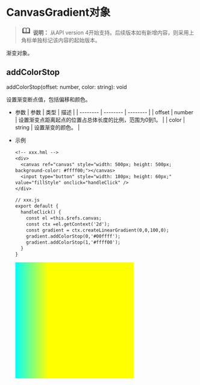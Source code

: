 # CanvasGradient对象

> ![icon-note.gif](public_sys-resources/icon-note.gif) **说明：**
> 从API version 4开始支持。后续版本如有新增内容，则采用上角标单独标记该内容的起始版本。

渐变对象。


## addColorStop

addColorStop(offset: number, color: string): void

设置渐变断点值，包括偏移和颜色。

- 参数
  | 参数 | 类型 | 描述 |
  | -------- | -------- | -------- |
  | offset | number | 设置渐变点距离起点的位置占总体长度的比例，范围为0到1。 |
  | color | string | 设置渐变的颜色。 |

- 示例
  ```
  <!-- xxx.hml -->
  <div>
    <canvas ref="canvas" style="width: 500px; height: 500px; background-color: #ffff00;"></canvas>
    <input type="button" style="width: 180px; height: 60px;" value="fillStyle" onclick="handleClick" />
  </div>
  ```

  ```
  // xxx.js
  export default {
    handleClick() {
      const el =this.$refs.canvas;
      const ctx =el.getContext('2d');
      const gradient = ctx.createLinearGradient(0,0,100,0);
      gradient.addColorStop(0,'#00ffff');
      gradient.addColorStop(1,'#ffff00');
    }
  }
  ```

  ![zh-cn_image_0000001152610806](figures/zh-cn_image_0000001152610806.png)
